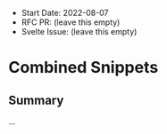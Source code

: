 - Start Date: 2022-08-07
- RFC PR: (leave this empty)
- Svelte Issue: (leave this empty)

# Combined Snippets

## Summary

...
